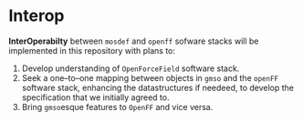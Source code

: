 # Interop
__InterOperabilty__ between `mosdef` and `openff` sofware stacks will be implemented in this repository
with plans to:

1. Develop understanding of `OpenForceField` software stack.
2. Seek a one–to–one mapping between objects in `gmso` and the `openFF` software stack, enhancing the datastructures if needeed, to develop the specification that we initially agreed to.
3. Bring `gmso`esque features to `OpenFF` and vice versa.
